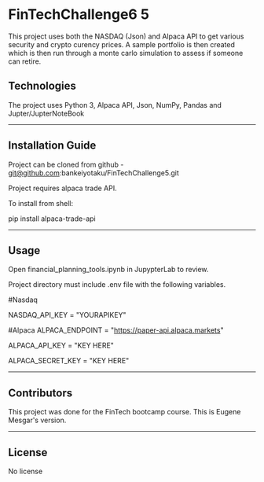 # FinTechChallenge6 5

This project uses both the NASDAQ (Json) and Alpaca API to get various security and crypto curency prices.   A sample portfolio is then created which is then run through a monte carlo simulation to assess if someone can retire.

## Technologies

The project uses Python 3, Alpaca API, Json,  NumPy, Pandas and Jupter/JupterNoteBook

---

## Installation Guide

Project can be cloned from github - git@github.com:bankeiyotaku/FinTechChallenge5.git

Project requires alpaca trade API.   

To install from shell:

pip install alpaca-trade-api

---

## Usage

Open financial_planning_tools.ipynb in JupypterLab to review.

Project directory must include .env file with the following variables.

#Nasdaq

NASDAQ_API_KEY = "YOURAPIKEY"


#Alpaca
ALPACA_ENDPOINT = "https://paper-api.alpaca.markets"

ALPACA_API_KEY = "KEY HERE"

ALPACA_SECRET_KEY = "KEY HERE"



---

## Contributors

This project was done for the FinTech bootcamp course.  This is Eugene Mesgar's version.

---

## License

No license
